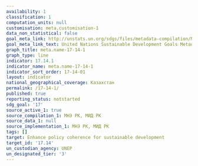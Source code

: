 ```yaml
---
availability: 1
classification: 1
computation_units: null
customisation: meta.customisation-1
data_non_statistical: false
goal_meta_link: http://unstats.un.org/sdgs/files/metadata-compilation/Metadata-Goal-17.pdf
goal_meta_link_text: United Nations Sustainable Development Goals Metadata (pdf 468kB)
graph_title: meta.name-17-14-1
graph_type: line
indicator: 17.14.1
indicator_name: meta.name-17-14-1
indicator_sort_order: 17-14-01
layout: indicator
national_geographical_coverage: Казахстан
permalink: /17-14-1/
published: true
reporting_status: notstarted
sdg_goal: '17'
source_active_1: true
source_compilation_1: МНЭ РК, МИД РК
source_data_1: null
source_implementation_1: МНЭ РК, МИД РК
tags: []
target: Enhance policy coherence for sustainable development
target_id: '17.14'
un_custodian_agency: UNEP
un_designated_tier: '3'
---
```

